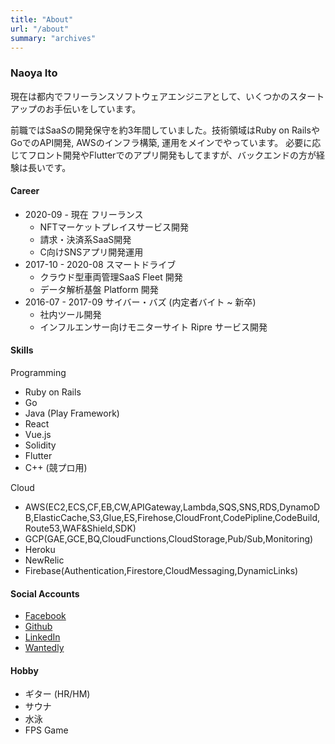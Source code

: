 ```yaml
---
title: "About"
url: "/about"
summary: "archives"
---
```


### Naoya Ito

現在は都内でフリーランスソフトウェアエンジニアとして、いくつかのスタートアップのお手伝いをしています。

前職ではSaaSの開発保守を約3年間していました。技術領域はRuby on RailsやGoでのAPI開発, AWSのインフラ構築, 運用をメインでやっています。
必要に応じてフロント開発やFlutterでのアプリ開発もしてますが、バックエンドの方が経験は長いです。

#### Career
- 2020-09 - 現在 フリーランス
    - NFTマーケットプレイスサービス開発
    - 請求・決済系SaaS開発
    - C向けSNSアプリ開発運用
- 2017-10 - 2020-08 スマートドライブ
    - クラウド型車両管理SaaS Fleet 開発
    - データ解析基盤 Platform 開発
- 2016-07 - 2017-09 サイバー・バズ (内定者バイト ~ 新卒)
    - 社内ツール開発
    - インフルエンサー向けモニターサイト Ripre サービス開発

#### Skills
Programming
- Ruby on Rails
- Go
- Java (Play Framework)
- React 
- Vue.js
- Solidity
- Flutter
- C++ (競プロ用)

Cloud
- AWS(EC2,ECS,CF,EB,CW,APIGateway,Lambda,SQS,SNS,RDS,DynamoDB,ElasticCache,S3,Glue,ES,Firehose,CloudFront,CodePipline,CodeBuild,Route53,WAF&Shield,SDK)
- GCP(GAE,GCE,BQ,CloudFunctions,CloudStorage,Pub/Sub,Monitoring)
- Heroku
- NewRelic
- Firebase(Authentication,Firestore,CloudMessaging,DynamicLinks)

#### Social Accounts

- [Facebook](https://m.me/naoya.ito.1829/)
- [Github](https://github.com/nito95/)
- [LinkedIn](https://www.linkedin.com/in/naoya-ito-68728a116/)
- [Wantedly](https://www.wantedly.com/id/itosys)

#### Hobby

- ギター (HR/HM)
- サウナ
- 水泳
- FPS Game
